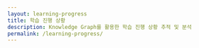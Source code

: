 ```yaml
---
layout: learning-progress
title: 학습 진행 상황
description: Knowledge Graph를 활용한 학습 진행 상황 추적 및 분석
permalink: /learning-progress/
---
```

